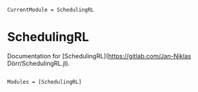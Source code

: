 ```@meta
CurrentModule = SchedulingRL
```

# SchedulingRL

Documentation for [SchedulingRL](https://gitlab.com/Jan-Niklas Dörr/SchedulingRL.jl).

```@index
```

```@autodocs
Modules = [SchedulingRL]
```
